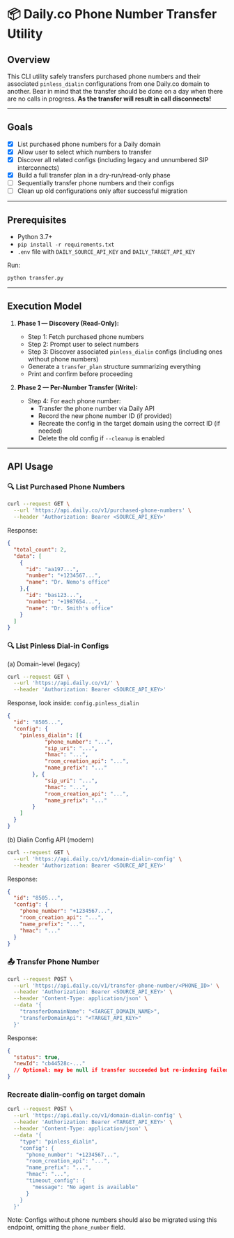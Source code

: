 # 📦 Daily.co Phone Number Transfer Utility

## Overview

This CLI utility safely transfers purchased phone numbers and their associated `pinless_dialin` configurations from one Daily.co domain to another. Bear in mind that the transfer should be done on a day when there are no calls in progress. **As the transfer will result in call disconnects!**

---

## Goals

- [x] List purchased phone numbers for a Daily domain
- [x] Allow user to select which numbers to transfer
- [x] Discover all related configs (including legacy and unnumbered SIP interconnects)
- [x] Build a full transfer plan in a dry-run/read-only phase
- [ ] Sequentially transfer phone numbers and their configs
- [ ] Clean up old configurations only after successful migration

---

## Prerequisites

- Python 3.7+
- `pip install -r requirements.txt`
- `.env` file with `DAILY_SOURCE_API_KEY` and `DAILY_TARGET_API_KEY`

Run:

```bash
python transfer.py
```

---

## Execution Model

1. **Phase 1 — Discovery (Read-Only):**
   - Step 1: Fetch purchased phone numbers
   - Step 2: Prompt user to select numbers
   - Step 3: Discover associated `pinless_dialin` configs (including ones without phone numbers)
   - Generate a `transfer_plan` structure summarizing everything
   - Print and confirm before proceeding

2. **Phase 2 — Per-Number Transfer (Write):**
   - Step 4: For each phone number:
     - Transfer the phone number via Daily API
     - Record the new phone number ID (if provided)
     - Recreate the config in the target domain using the correct ID (if needed)
     - Delete the old config if `--cleanup` is enabled

---

## API Usage

### 🔍 List Purchased Phone Numbers

```bash
curl --request GET \
  --url 'https://api.daily.co/v1/purchased-phone-numbers' \
  --header 'Authorization: Bearer <SOURCE_API_KEY>'
```

Response:

```json
{
  "total_count": 2,
  "data": [
    {
      "id": "aa197...",
      "number": "+1234567...",
      "name": "Dr. Nemo's office"
    },{
      "id": "bas123...",
      "number": "+1987654...",
      "name": "Dr. Smith's office"
    }
  ]
}
```

### 🔍 List Pinless Dial-in Configs

(a) Domain-level (legacy)

```bash
curl --request GET \
  --url 'https://api.daily.co/v1/' \
  --header 'Authorization: Bearer <SOURCE_API_KEY>'
```

Response, look inside: `config.pinless_dialin`

```json
{
  "id": "8505...",
  "config": {
    "pinless_dialin": [{
            "phone_number": "...",
            "sip_uri": "...",
            "hmac": "...",
            "room_creation_api": "...",
            "name_prefix": "..."
        }, {
            "sip_uri": "...",
            "hmac": "...",
            "room_creation_api": "...",
            "name_prefix": "..."
        }   
    ]
  }
}
```

(b) Dialin Config API (modern)


```bash
curl --request GET \
  --url 'https://api.daily.co/v1/domain-dialin-config' \
  --header 'Authorization: Bearer <SOURCE_API_KEY>'
```

Response:

```json
{
  "id": "8505...",
  "config": {
    "phone_number": "+1234567...",
    "room_creation_api": "...",
    "name_prefix": "...",
    "hmac": "..."
  }
}   
```

### 📤 Transfer Phone Number

```bash
curl --request POST \
  --url 'https://api.daily.co/v1/transfer-phone-number/<PHONE_ID>' \
  --header 'Authorization: Bearer <SOURCE_API_KEY>' \
  --header 'Content-Type: application/json' \
  --data '{
    "transferDomainName": "<TARGET_DOMAIN_NAME>",
    "transferDomainApi": "<TARGET_API_KEY>"
  }'
```

Response:

```json
{
  "status": true,
  "newId": "cb44528c-..."  
  // Optional: may be null if transfer succeeded but re-indexing failed
}
``` 

### Recreate dialin-config on target domain

```bash
curl --request POST \
  --url 'https://api.daily.co/v1/domain-dialin-config' \
  --header 'Authorization: Bearer <TARGET_API_KEY>' \
  --header 'Content-Type: application/json' \
  --data '{
    "type": "pinless_dialin",
    "config": {
      "phone_number": "+1234567...",
      "room_creation_api": "...",
      "name_prefix": "...",
      "hmac": "...",
      "timeout_config": {
        "message": "No agent is available"
      }
    }
  }'        
  ```

  Note: Configs without phone numbers should also be migrated using this endpoint, omitting the `phone_number` field.

